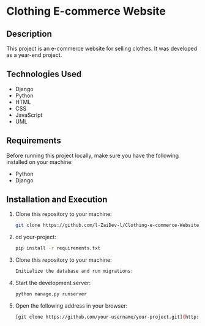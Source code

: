 # Clothing E-commerce Website

## Description
This project is an e-commerce website for selling clothes. It was developed as a year-end project.

## Technologies Used
- Django
- Python
- HTML
- CSS
- JavaScript
- UML

## Requirements
Before running this project locally, make sure you have the following installed on your machine:
- Python
- Django

## Installation and Execution
1. Clone this repository to your machine:
   ```bash
   git clone https://github.com/l-ZaiDev-l/Clothing-e-commerce-Website.git
2. cd your-project:
   ```bash
   pip install -r requirements.txt
3. Clone this repository to your machine:
   ```bash
   Initialize the database and run migrations:
4. Start the development server:
   ```bash
   python manage.py runserver
5. Open the following address in your browser:
   ```bash
   [git clone https://github.com/your-username/your-project.git](http://localhost:8000/)
